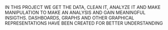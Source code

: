   IN THIS PROJECT WE GET THE DATA, CLEAN IT, ANALYZE IT AND MAKE MANIPULATION TO MAKE AN ANALYSIS AND GAIN MEANINGFUL INSIGTHS. DASHBOARDS, GRAPHS AND OTHER GRAPHICAL REPRESENTATIONS HAVE BEEN CREATED FOR BETTER UNDERSTANDING
